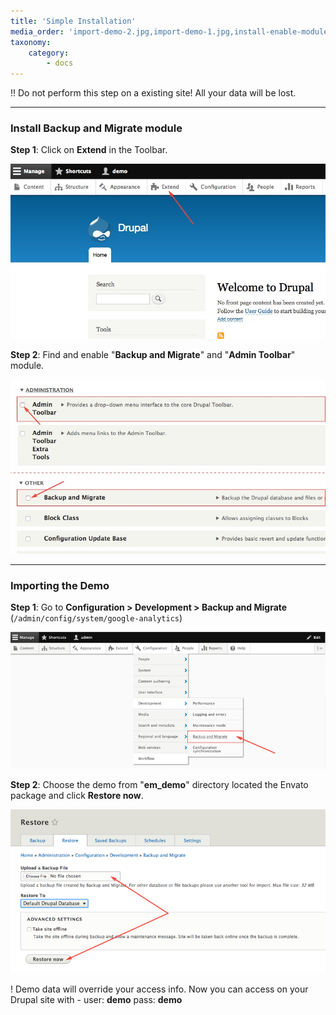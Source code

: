 ```yaml
---
title: 'Simple Installation'
media_order: 'import-demo-2.jpg,import-demo-1.jpg,install-enable-modules.jpg,install-extend.jpg'
taxonomy:
    category:
        - docs
---
```


!! Do not perform this step on a existing site! All your data will be lost.

<hr>

### Install Backup and Migrate module

**Step 1**: Click on **Extend** in the Toolbar.

![](install-extend.jpg)

**Step 2**: Find and enable "**Backup and Migrate**" and "**Admin Toolbar**" module.

![](install-enable-modules.jpg)

<hr>

### Importing the Demo

**Step 1**: Go to **Configuration > Development > Backup and Migrate** (`/admin/config/system/google-analytics`)

![](import-demo-1.jpg)

**Step 2**: Choose the demo from "**em_demo**" directory located the Envato package and click **Restore now**.

![](import-demo-2.jpg)

! Demo data will override your access info. Now you can access on your Drupal site with - user: **demo** pass: **demo**
